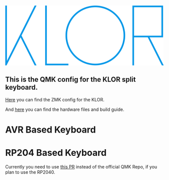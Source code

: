 ![KLOR logo](/docs/images/klorfontlogo.svg)

## This is the QMK config for the KLOR split keyboard.

[Here](https://github.com/GEIGEIGEIST/zmk-config-klor) you can find the ZMK config for the KLOR.

And [here](https://github.com/GEIGEIGEIST/klor) you can find the hardware files and build guide.


# AVR Based Keyboard





# RP204 Based Keyboard

Currently you need to use [this PR](https://github.com/KarlK90/qmk_firmware/tree/feature/raspberry-pi-rp2040-support) instead of the official QMK Repo, if you plan to use the RP2040. 

